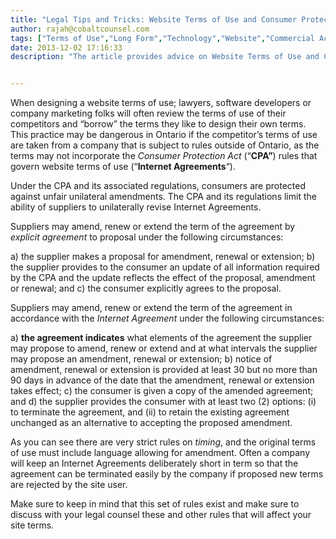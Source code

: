 ```yaml
---
title: "Legal Tips and Tricks: Website Terms of Use and Consumer Protection Law"
author: rajah@cobaltcounsel.com
tags: ["Terms of Use","Long Form","Technology","Website","Commercial Activities","Rajah"]
date: 2013-12-02 17:16:33
description: "The article provides advice on Website Terms of Use and Consumer Protection Law."


---
```


When designing a website terms of use; lawyers, software developers or company marketing folks will often review the terms of use of their competitors and “borrow” the terms they like to design their own terms.   This practice may be dangerous in Ontario if the competitor’s terms of use are taken from a company that is subject to rules outside of Ontario, as the terms may not incorporate the *Consumer Protection Act* (“**CPA”**) rules that govern website terms of use (“**Internet Agreements**“).

Under the CPA and its associated regulations, consumers are protected against unfair unilateral amendments. The CPA and its regulations limit the ability of suppliers to unilaterally revise Internet Agreements.

Suppliers may amend, renew or extend the term of the agreement by *explicit agreement* to proposal under the following circumstances:

a) the supplier makes a proposal for amendment, renewal or extension;
b) the supplier provides to the consumer an update of all information required by the CPA and the update reflects the effect of the proposal, amendment or renewal; and
c) the consumer explicitly agrees to the proposal.

Suppliers may amend, renew or extend the term of the agreement in accordance with the *Internet Agreement* under the following circumstances:

a) **the agreement indicates** what elements of the agreement the supplier may propose to amend, renew or extend and at what intervals the supplier may propose an amendment, renewal or extension;
b) notice of amendment, renewal or extension is provided at least 30 but no more than 90 days in advance of the date that the amendment, renewal or extension takes effect;
c) the consumer is given a copy of the amended agreement; and
d) the supplier provides the consumer with at least two (2) options: 
   (i) to terminate the agreement, and 
   (ii) to retain the existing agreement unchanged as an alternative to accepting the proposed amendment.

As you can see there are very strict rules on *timing*, and the original terms of use must include language allowing for amendment.  Often a company will keep an Internet Agreements deliberately short in term so that the agreement can be terminated easily by the company if proposed new terms are rejected by the site user.

Make sure to keep in mind that this set of rules exist and make sure to discuss with your legal counsel these and other rules that will affect your site terms.
